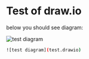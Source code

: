 # Test of draw.io

below you should see diagram:

![test diagram](test.drawio)

```bash
![test diagram](test.drawio)
```

